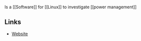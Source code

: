 Is a [[Software]] for [[Linux]] to investigate [[power management]]
## Links
- [Website](https://github.com/fenrus75/powertop)